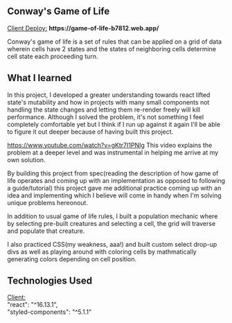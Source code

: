 <h2>Conway's Game of Life</h2>
<ins>Client Deploy:</ins> <b>https://game-of-life-b7812.web.app/</b>

Conway's game of life is a set of rules that can be applied on a grid of data wherein cells have 2 states and the states of neighboring cells determine cell state each proceeding turn. 

<h2>What I learned</h2>

In this project, I developed a greater understanding towards react lifted state's mutability and how in projects with many small components not handling the state changes and letting them re-render freely will kill performance. Although I solved the problem, it's not something I feel completely comfortable yet but I think if I run up against it again I'll be able to figure it out deeper because of having built this project. 

https://www.youtube.com/watch?v=gKtr7I1PNIg
This video explains the problem at a deeper level and was instrumental in helping me arrive at my own solution. 

By building this project from spec(reading the description of how game of life operates and coming up with an implementation as opposed to following a guide/tutorial) this project gave me additional practice coming up with an idea and implementing which I believe will come in handy when I'm solving unique problems hereonout. 

In addition to usual game of life rules, I built a population mechanic where by selecting pre-built creatures and selecting a cell, the grid will traverse and populate that creature. 

I also practiced CSS(my weakness, aaa!) and built custom select drop-up divs as well as playing around with coloring cells by mathmatically generating colors depending on cell position. 

<h2>Technologies Used</h2>
<ins>Client:</ins> <br />
"react": "^16.13.1",<br/>
"styled-components": "^5.1.1"<br/>
